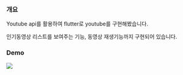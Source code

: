 ### 개요

Youtube api를 활용하여 flutter로 youtube를 구현해봤습니다.

인기동영상 리스트를 보여주는 기능, 동영상 재생기능까지 구현되어 있습니다. 

### Demo

<img src="https://user-images.githubusercontent.com/12162598/147715045-812239b0-3622-4fe1-983d-ded8105a6744.gif">
